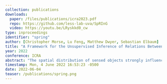 ```yaml
---
collection: publications
downloads:
  paper: /files/publications/icra2023.pdf
  repo: https://github.com/less-lab-uva/SpRInG
  video: https://youtu.be/LRyskkd0_cw
type: inproceedings
identifier: "spring"
author: [Christopher Morse, Lu Feng, Matthew Dwyer, Sebastian Elbaum]
title: "A Framework for the Unsupervised Inference of Relations Between Sensed Object Spatial Distributions and Robot Behaviors"
year: 2022
conference: ICRA
abstract: "The spatial distribution of sensed objects strongly influences the behavior of mobile robots. Yet, as robots evolve in complexity to operate in increasingly rich environments, it becomes much more difficult specify the underlying relations between spatial object distributions and robot behavior. We aim to address this challenge by leveraging system trace data to automatically infer relations that help to better characterize these spatial associations. In particular, we introduce SpRInG, a framework for the unsupervised inference of system specifications that characterize the spatial relationships under which a robot operates. Our method builds on a parameterizable notion of reachability to encode relationships of spatial neighborship, which are used to instantiate a language of patterns. These patterns then provide the structure to infer from the traces the connection between such relationships and robot behaviors. We show that SpRInG can automatically infer spatial relations on two distinct domains: autonomous vehicles in traffic and a teleoperated surgical robot. Our results demonstrate the power and expressiveness of SpRInG, in its ability to learn existing system specifications as machine-checkable first-order logic, uncover previously unstated system specifications that are rich and insightful, and reveal contextual differences between executions."
timestamp: Mon, 4 June 2022 16:53:23 -0500
date: 2022-06-04
teaser: /publications/spring.png
---
```

